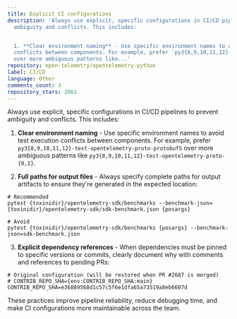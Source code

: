 ```yaml
---
title: Explicit CI configurations
description: 'Always use explicit, specific configurations in CI/CD pipelines to prevent
  ambiguity and conflicts. This includes:


  1. **Clear environment naming** - Use specific environment names to avoid test execution
  conflicts between components. For example, prefer `py3{8,9,10,11,12}-test-opentelemetry-proto-protobuf5`
  over more ambiguous patterns like...'
repository: open-telemetry/opentelemetry-python
label: CI/CD
language: Other
comments_count: 3
repository_stars: 2061
---
```


Always use explicit, specific configurations in CI/CD pipelines to prevent ambiguity and conflicts. This includes:

1. **Clear environment naming** - Use specific environment names to avoid test execution conflicts between components. For example, prefer `py3{8,9,10,11,12}-test-opentelemetry-proto-protobuf5` over more ambiguous patterns like `py3{8,9,10,11,12}-test-opentelemetry-proto-{0,1}`.

2. **Full paths for output files** - Always specify complete paths for output artifacts to ensure they're generated in the expected location:
```
# Recommended
pytest {toxinidir}/opentelemetry-sdk/benchmarks --benchmark-json={toxinidir}/opentelemetry-sdk/sdk-benchmark.json {posargs}

# Avoid
pytest {toxinidir}/opentelemetry-sdk/benchmarks {posargs} --benchmark-json=sdk-benchmark.json
```

3. **Explicit dependency references** - When dependencies must be pinned to specific versions or commits, clearly document why with comments and references to pending PRs:
```
# Original configuration (will be restored when PR #2687 is merged)
# CONTRIB_REPO_SHA={env:CONTRIB_REPO_SHA:main}
CONTRIB_REPO_SHA=e36889568d1c57c5f6e1dfa65a73519a8eb6607d
```

These practices improve pipeline reliability, reduce debugging time, and make CI configurations more maintainable across the team.